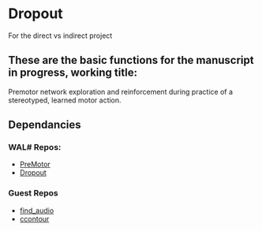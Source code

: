 # Dropout
For the direct vs indirect project


## These are the basic functions for the manuscript in progress, working title:
Premotor network exploration and reinforcement during practice of a stereotyped, learned motor action.


## Dependancies

### WAL# Repos:
* [PreMotor](https://github.com/WALIII/PreMotor)
* [Dropout](https://github.com/WALIII/Dropout)

### Guest Repos
* [find_audio](https://github.com/gardner-lab/find-audio)
* [ccontour](https://github.com/nathanntg/ccontour)
